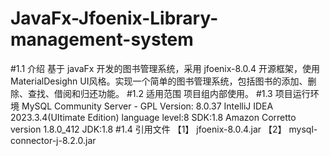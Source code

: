 # JavaFx-Jfoenix-Library-management-system
#1.1	介绍
基于 javaFx 开发的图书管理系统，采用 jfoenix-8.0.4 开源框架，使用 MaterialDesighn UI风格。实现一个简单的图书管理系统，包括图书的添加、删除、查找、借阅和归还功能。
#1.2	适用范围
项目组内部使用。
#1.3	项目运行环境
MySQL Community Server - GPL Version: 8.0.37
IntelliJ IDEA 2023.3.4(UItimate Edition) 
language level:8
SDK:1.8 Amazon Corretto version 1.8.0_412
JDK:1.8
#1.4	引用文件
【1】	jfoenix-8.0.4.jar
【2】	mysql-connector-j-8.2.0.jar

